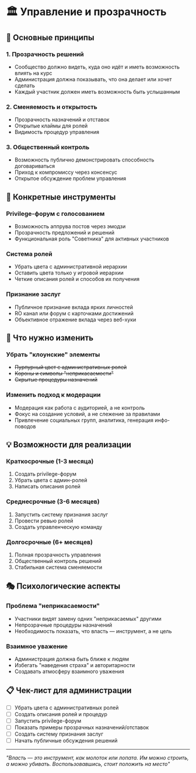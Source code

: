 # 🏛️ Управление и прозрачность

## 🎯 Основные принципы

### **1. Прозрачность решений**
- Сообщество должно видеть, куда оно идёт и иметь возможность влиять на курс
- Администрация должна показывать, что она делает или хочет сделать
- Каждый участник должен иметь возможность быть услышанным

### **2. Сменяемость и открытость**
- Прозрачность назначений и отставок
- Открытые клаймы для ролей
- Видимость процедур управления

### **3. Общественный контроль**
- Возможность публично демонстрировать способность договариваться
- Приход к компромиссу через консенсус
- Открытое обсуждение проблем управления

## 🔧 Конкретные инструменты

### **Privilege-форум с голосованием**
- Возможность аппрува постов через эмодзи
- Прозрачность предложений и решений
- Функциональная роль "Советника" для активных участников

### **Система ролей**
- Убрать цвета с административной иерархии
- Оставить цвета только у игровой иерархии
- Четкие описания ролей и способов их получения

### **Признание заслуг**
- Публичное признание вклада ярких личностей
- RO канал или форум с карточками достижений
- Объективное отражение вклада через веб-хуки

## 🚫 Что нужно изменить

### **Убрать "клоунские" элементы**
- ~~Пурпурный цвет с административных ролей~~
- ~~Короны и символы "неприкасаемости"~~
- ~~Скрытые процедуры назначений~~

### **Изменить подход к модерации**
- Модерация как работа с аудиторией, а не контроль
- Фокус на создание условий, а не слежение за правилами
- Привлечение социальных групп, аналитика, генерация инфо-поводов

## 💡 Возможности для реализации

### **Краткосрочные (1-3 месяца)**
1. Создать privilege-форум
2. Убрать цвета с админ-ролей
3. Написать описания ролей

### **Среднесрочные (3-6 месяцев)**
1. Запустить систему признания заслуг
2. Провести ревью ролей
3. Создать управленческую команду

### **Долгосрочные (6+ месяцев)**
1. Полная прозрачность управления
2. Общественный контроль решений
3. Стабильная система сменяемости

## 🎭 Психологические аспекты

### **Проблема "неприкасаемости"**
- Участники видят замену одних "неприкасаемых" другими
- Непрозрачные процедуры назначений
- Необходимость показать, что власть — инструмент, а не цель

### **Взаимное уважение**
- Администрация должна быть ближе к людям
- Избегать "наведения страха" и авторитарности
- Создавать атмосферу взаимного уважения

## 📋 Чек-лист для администрации

- [ ] Убрать цвета с административных ролей
- [ ] Создать описания ролей и процедур
- [ ] Запустить privilege-форум
- [ ] Показать примеры прозрачных назначений/отставок
- [ ] Создать систему признания заслуг
- [ ] Начать публичные обсуждения решений

---

*"Власть — это инструмент, как молоток или лопата. Им можно строить, а можно убивать. Воспользовавшись, стоит положить на место"* 
